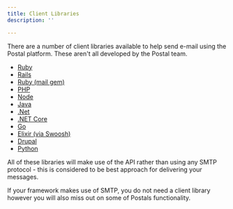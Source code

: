 ```yaml
---
title: Client Libraries
description: ''

---
```


There are a number of client libraries available to help send e-mail using the Postal platform. These aren't all developed by the Postal team.

* [Ruby](https://github.com/postalserver/postal-ruby)
* [Rails](https://github.com/postalserver/postal-rails)
* [Ruby (mail gem)](https://github.com/postalserver/postal-mailgem)
* [PHP](https://github.com/postalserver/postal-php)
* [Node](https://github.com/postalserver/postal-node)
* [Java](https://github.com/matthewmgamble/postal-java)
* [.Net](https://github.com/KingdomFirst/PostalServer-DotNet-Framework)
* [.NET Core](https://github.com/mDev86/PostalApiClient)
* [Go](https://github.com/Pacerino/postal-go)
* [Elixir (via Swoosh)](https://hexdocs.pm/swoosh/Swoosh.Adapters.Postal.html)
* [Drupal](https://www.drupal.org/project/postal_mail)
* [Python](https://github.com/regenara/postal_py)

All of these libraries will make use of the API rather than using any SMTP protocol - this is considered to be best approach for delivering your messages.

If your framework makes use of SMTP, you do not need a client library however you will also miss out on some of Postals functionality.
